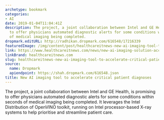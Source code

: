 ```yaml
---
archetype: bookmark
categories:
- AI
date: 2019-01-04T11:04:41Z
description: The project, a joint collaboration between Intel and GE Health, is promising
  to offer physicians automated diagnostic alerts for some conditions within seconds
  of medical imaging being completed.
dropmark.editURL: http://radhikan.dropmark.com/616548/17216339
featuredImage: /img/content/post/healthcareitnews-new-ai-imaging-tool-to-accelerate-critical-patient-diagnoses.JPG
link: https://www.healthcareitnews.com/news/new-ai-imaging-solution-accelerate-critical-patient-diagnoses
linkBrand: healthcareitnews.com
slug: healthcareitnews-new-ai-imaging-tool-to-accelerate-critical-patient-diagnoses
source:
  name: Dropmark
  apiendpoint: https://shah.dropmark.com/616548.json
title: New AI imaging tool to accelerate critical patient diagnoses
---
```

The project, a joint collaboration between Intel and GE Health, is promising to offer physicians automated diagnostic alerts for some conditions within seconds of medical imaging being completed. It leverages the Intel Distribution of OpenVINO toolkit, running on Intel processor-based X-ray systems to help prioritise and streamline patient care.

